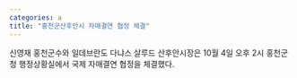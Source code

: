 ```yaml
---
categories: a
title: "홍천군산후안시 자매결연 협정 체결"
---
```

신영재 홍천군수와 일데브란도 다냐스 살루드 산후안시장은 10월 4일 오후 2시 홍천군청 행정상황실에서 국제 자매결연 협정을 체결했다.